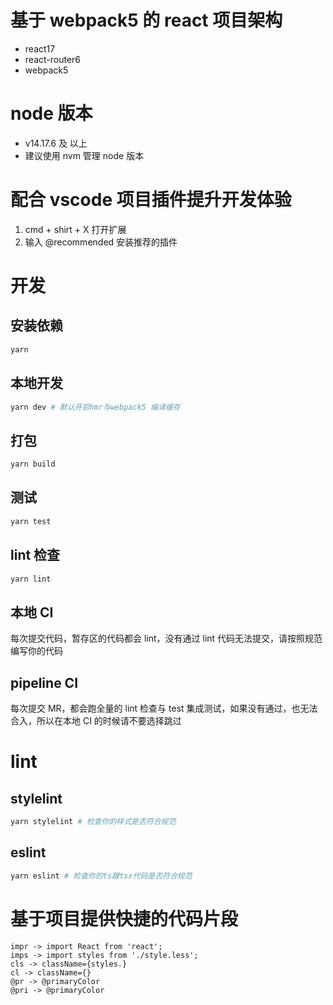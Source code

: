 # 基于 webpack5 的 react 项目架构

- react17
- react-router6
- webpack5

# node 版本

- v14.17.6 及 以上
- 建议使用 nvm 管理 node 版本

# 配合 vscode 项目插件提升开发体验

1. cmd + shirt + X 打开扩展
2. 输入 @recommended 安装推荐的插件

# 开发

## 安装依赖

```bash
yarn

```

## 本地开发

```bash
yarn dev # 默认开启hmr与webpack5 编译缓存
```

## 打包

```bash
yarn build
```

## 测试

```bash
yarn test
```

## lint 检查

```bash
yarn lint
```

## 本地 CI

每次提交代码，暂存区的代码都会 lint，没有通过 lint 代码无法提交，请按照规范编写你的代码

## pipeline CI

每次提交 MR，都会跑全量的 lint 检查与 test 集成测试，如果没有通过，也无法合入，所以在本地 CI 的时候请不要选择跳过

# lint

## stylelint

```bash
yarn stylelint # 检查你的样式是否符合规范
```

## eslint

```bash
yarn eslint # 检查你的ts跟tsx代码是否符合规范
```

# 基于项目提供快捷的代码片段

```
impr -> import React from 'react';
imps -> import styles from './style.less';
cls -> className={styles.}
cl -> className={}
@pr -> @primaryColor
@pri -> @primaryColor
```
